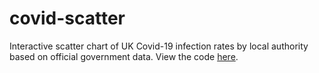 # covid-scatter
Interactive scatter chart of UK Covid-19 infection rates by local authority based on official government data. View the code [here](https://svelte.dev/repl/06d779cba58c4cc99cbc4ef63b993a30?version=3.30.0).
